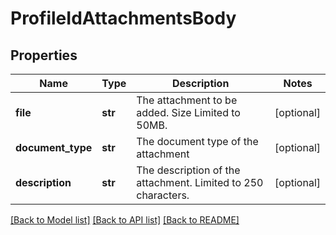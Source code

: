 # ProfileIdAttachmentsBody

## Properties
Name | Type | Description | Notes
------------ | ------------- | ------------- | -------------
**file** | **str** | The attachment to be added. Size Limited to 50MB. | [optional] 
**document_type** | **str** | The document type of the attachment | [optional] 
**description** | **str** | The description of the attachment. Limited to 250 characters. | [optional] 

[[Back to Model list]](../README.md#documentation-for-models) [[Back to API list]](../README.md#documentation-for-api-endpoints) [[Back to README]](../README.md)

